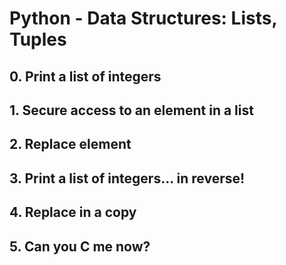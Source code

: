 # Python - Data Structures: Lists, Tuples

## 0. Print a list of integers

## 1. Secure access to an element in a list

## 2. Replace element

## 3. Print a list of integers... in reverse!

## 4. Replace in a copy

## 5. Can you C me now?
